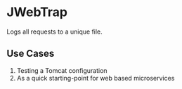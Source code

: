 # JWebTrap
Logs all requests to a unique file.

## Use Cases

1. Testing a Tomcat configuration
2. As a quick starting-point for web based microservices
